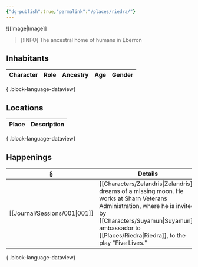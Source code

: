 ```yaml
---
{"dg-publish":true,"permalink":"/places/riedra/"}
---
```


![[Image\|Image]]

> [!INFO]
> The ancestral home of humans in Eberron
## Inhabitants
| Character | Role | Ancestry | Age | Gender |
| --------- | ---- | -------- | --- | ------ |

{ .block-language-dataview}
## Locations
| Place | Description |
| ----- | ----------- |

{ .block-language-dataview}
## Happenings
| §                                | Details                                                                                                                                                                    |
| -------------------------------- | -------------------------------------------------------------------------------------------------------------------------------------------------------------------------- |
| [[Journal/Sessions/001\|001]] | [[Characters/Zelandris\|Zelandris]] dreams of a missing moon. He works at Sharn Veterans Administration, where he is invited by [[Characters/Suyamun\|Suyamun]], ambassador to [[Places/Riedra\|Riedra]], to the play "Five Lives." |

{ .block-language-dataview}